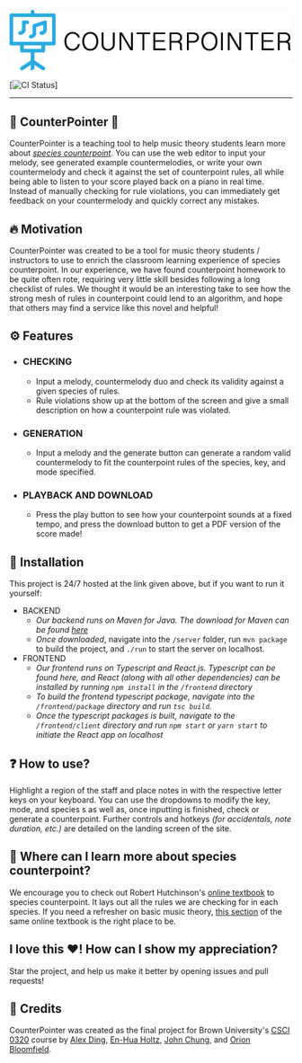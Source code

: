 [![logo](frontend/client/logo/logo_text_color.png)](https://www.counterpointer.app/)

[![CI Status](https://github.com/counter-pointer/counterpointer/actions/workflows/ci.yml/badge.svg)]

---

## 🎼 CounterPointer 🎼

CounterPointer is a teaching tool to help music theory students learn more about *[species counterpoint](https://en.wikipedia.org/wiki/Counterpoint)*. You can use the web editor to input your melody, see generated example countermelodies, or write your own countermelody and check it against the set of counterpoint rules, all while being able to listen to your score played back on a piano in real time. Instead of manually checking for rule violations, you can immediately get feedback on your countermelody and quickly correct any mistakes.

## 🔥 Motivation

CounterPointer was created to be a tool for music theory students / instructors to use to enrich the classroom learning experience of species counterpoint. In our experience, we have found counterpoint homework to be quite often rote, requiring very little skill besides following a long checklist of rules. We thought it would be an interesting take to see how the strong mesh of rules in counterpoint could lend to an algorithm, and hope that others may find a service like this novel and helpful!

## ⚙️️ Features

- ### CHECKING

  - Input a melody, countermelody duo and check its validity against a given species of rules.
  - Rule violations show up at the bottom of the screen and give a small description on how a counterpoint rule was violated.

- ### GENERATION

  - Input a melody and the generate button can generate a random valid countermelody to fit the counterpoint rules of the species, key, and mode specified.

- ### PLAYBACK AND DOWNLOAD

  - Press the play button to see how your counterpoint sounds at a fixed tempo, and press the download button to get a PDF version of the score made! 

## 🔌 Installation

This project is 24/7 hosted at the link given above, but if you want to run it yourself:

- BACKEND
  - *Our backend runs on Maven for Java. The download for Maven can be found [here](https://maven.apache.org/download.cgi)*
  - *Once downloaded*, navigate into the ```/server``` folder, run ```mvn package``` to build the project, and ```./run``` to start the server on localhost.
- FRONTEND
  - *Our frontend runs on Typescript and React.js. Typescript can be found here, and React (along with all other dependencies) can be installed by running ```npm install``` in the ```/frontend``` directory*
  - *To build the frontend typescript package, navigate into the ```/frontend/package``` directory and run ```tsc build```.*
  - *Once the typescript packages is built, navigate to the ```/frontend/client``` directory and run ```npm start``` or ```yarn start``` to initiate the React app on localhost*

## ❓ How to use?

Highlight a region of the staff and place notes in with the respective letter keys on your keyboard. You can use the dropdowns to modify the key, mode, and species s as well as, once inputting is finished, check or generate a counterpoint. Further controls and hotkeys *(for accidentals, note duration, etc.)*  are detailed on the landing screen of the site.

## 🎵 Where can I learn more about species counterpoint?

We encourage you to check out Robert Hutchinson's [online textbook](https://musictheory.pugetsound.edu/mt21c/SpeciesCounterpoint.html) to species counterpoint. It lays out all the rules we are checking for in each species. If you need a refresher on basic music theory, [this section](https://musictheory.pugetsound.edu/mt21c/Pitch.html) of the same online textbook is the right place to be.

## I love this ❤️! How can I show my appreciation?

Star the project, and help us make it better by opening issues and pull requests!

## 👋 Credits

CounterPointer was created as the final project for Brown University's [CSCI 0320](http://cs.brown.edu/courses/cs0320/) course by [Alex Ding](https://github.com/alexander-ding), [En-Hua Holtz](https://github.com/0x85FB9C51), [John Chung](https://github.com/johnchung1010), and [Orion Bloomfield](https://github.com/obloomfield).
